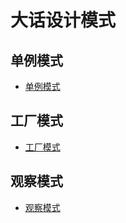 大话设计模式
===============================

单例模式
-----
*  [单例模式](singel-instance.md)

工厂模式
--------
*  [工厂模式](factory.md)

观察模式
----------
*  [观察模式](observer.md)
